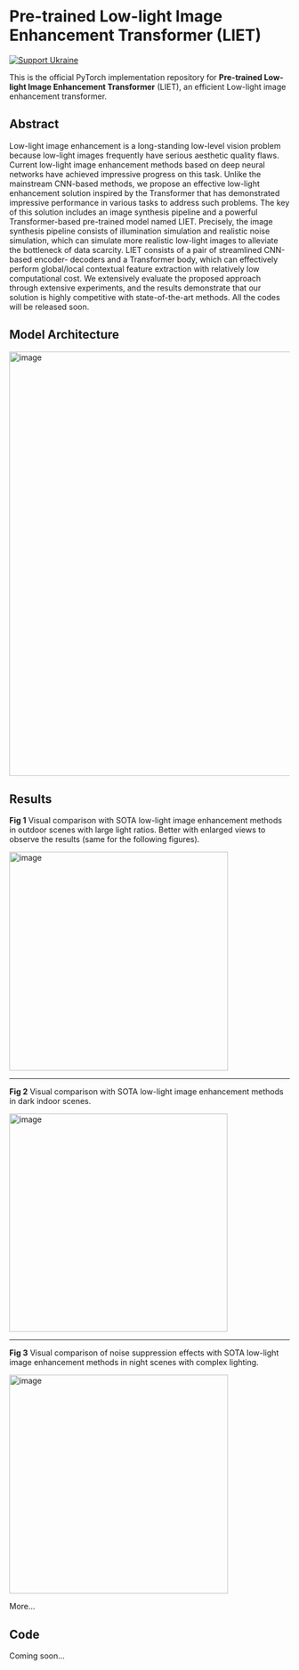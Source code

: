 # Pre-trained Low-light Image Enhancement Transformer (LIET)

[![Support Ukraine](https://img.shields.io/badge/Support-Ukraine-FFD500?style=flat&labelColor=005BBB)](https://i.hackgeni.us/blog/we_stand_with_ukraine/)

This is the official PyTorch implementation repository for **Pre-trained Low-light Image Enhancement Transformer** (LIET), an efficient Low-light image enhancement transformer.

## Abstract
Low-light image enhancement is a long-standing low-level vision problem because low-light images frequently have serious aesthetic quality flaws. Current low-light image enhancement methods based on deep neural networks have achieved impressive progress on this task. Unlike the mainstream CNN-based methods, we propose an effective low-light enhancement solution inspired by the Transformer that has demonstrated impressive performance in various tasks to address such problems. The key of this solution includes an image synthesis pipeline and a powerful Transformer-based pre-trained model named LIET. Precisely, the image synthesis pipeline consists of illumination simulation and realistic noise simulation, which can simulate more realistic low-light images to alleviate the bottleneck of data scarcity. LIET consists of a pair of streamlined CNN-based encoder- decoders and a Transformer body, which can effectively perform global/local contextual feature extraction with relatively low computational cost. We extensively evaluate the proposed approach through extensive experiments, and the results demonstrate that our solution is highly competitive with state-of-the-art methods. All the codes will be released soon.

## Model Architecture
<img width="762" alt="image" src="https://github.com/Jensen-JZ/LIET/assets/36783874/f6d2a75b-199a-4fe9-b30c-2f4750b83c77">

## Results
**Fig 1** Visual comparison with SOTA low-light image enhancement methods in outdoor scenes with large light ratios. Better with enlarged views to observe the results (same for the following figures).

<img width="393" alt="image" src="https://github.com/Jensen-JZ/LIET/assets/36783874/b34d1902-81fa-46ea-883c-9a12be3fe563">

---

**Fig 2** Visual comparison with SOTA low-light image enhancement methods in dark indoor scenes.

<img width="392" alt="image" src="https://github.com/Jensen-JZ/LIET/assets/36783874/846b62bb-5388-494a-9654-666f9c3f1572">

---

**Fig 3** Visual comparison of noise suppression effects with SOTA low-light image enhancement methods in night scenes with complex lighting.

<img width="393" alt="image" src="https://github.com/Jensen-JZ/LIET/assets/36783874/7ab3fe62-144f-4f40-bfec-a07fd796495f">

More...

## Code
Coming soon...
